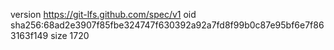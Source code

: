 version https://git-lfs.github.com/spec/v1
oid sha256:68ad2e3907f85fbe324747f630392a92a7fd8f99b0c87e95bf6e7f863163f149
size 1720
